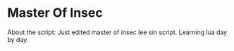Master Of Insec
==========

About the script:
Just edited master of insec lee sin script. Learning lua day by day.
